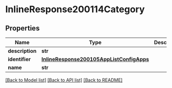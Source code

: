 # InlineResponse200114Category

## Properties
Name | Type | Description | Notes
------------ | ------------- | ------------- | -------------
**description** | **str** |  | [optional] 
**identifier** | [**InlineResponse200105AppListConfigApps**](InlineResponse200105AppListConfigApps.md) |  | [optional] 
**name** | **str** |  | [optional] 

[[Back to Model list]](../README.md#documentation-for-models) [[Back to API list]](../README.md#documentation-for-api-endpoints) [[Back to README]](../README.md)


